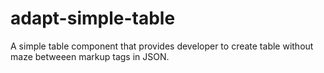 # adapt-simple-table
A simple table component that provides developer to create table without maze betweeen markup tags in JSON.
